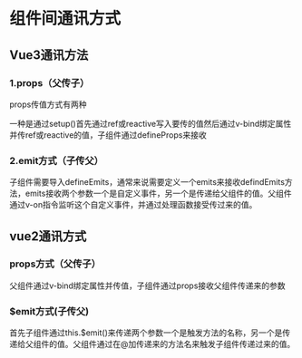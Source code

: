 # 组件间通讯方式

## Vue3通讯方法

### 1.props（父传子）

props传值方式有两种

一种是通过setup()首先通过ref或reactive写入要传的值然后通过v-bind绑定属性并传ref或reactive的值，子组件通过defineProps来接收

### 2.emit方式（子传父）

子组件需要导入defineEmits，通常来说需要定义一个emits来接收defindEmits方法，emits接收两个参数一个是自定义事件，另一个是传递给父组件的值。父组件通过v-on指令监听这个自定义事件，并通过处理函数接受传过来的值。

## vue2通讯方式

### props方式（父传子）

父组件通过v-bind绑定属性并传值，子组件通过props接收父组件传递来的参数

### $emit方式(子传父)

首先子组件通过this.$emit()来传递两个参数一个是触发方法的名称，另一个是传递给父组件的值。父组件通过在@加传递来的方法名来触发子组件传递过来的值。
